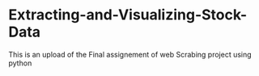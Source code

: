 # Extracting-and-Visualizing-Stock-Data
This is an upload of the Final assignement of web Scrabing project using python
